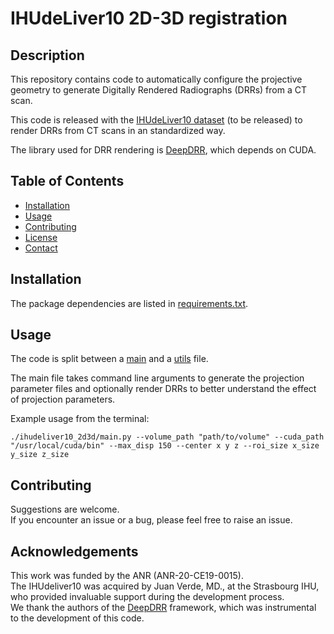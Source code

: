 # IHUdeLiver10 2D-3D registration

## Description

This repository contains code to automatically configure the projective geometry to generate
Digitally Rendered Radiographs (DRRs) from a CT scan.

This code is released with the [IHUdeLiver10 dataset](https://doi.org/10.57745/EUBXGH) (to be released) to render DRRs from CT scans in an standardized way.

The library used for DRR rendering is [DeepDRR](https://github.com/arcadelab/deepdrr), which depends on CUDA.

## Table of Contents

- [Installation](#installation)
- [Usage](#usage)
- [Contributing](#contributing)
- [License](#license)
- [Contact](#contact)

## Installation

The package dependencies are listed in [requirements.txt](https://github.com/coolteemf/IHUdeLiver10-2D_3D-deformable-registration/blob/main/requirements.txt).

## Usage

The code is split between a [main](https://github.com/coolteemf/IHUdeLiver10-2D_3D-deformable-registration/blob/main/ihudeliver10_2d3d/main.py) and a [utils](https://github.com/coolteemf/IHUdeLiver10-2D_3D-deformable-registration/blob/main/ihudeliver10_2d3d/utils.py) file.

The main file takes command line arguments to generate the projection parameter files and optionally render DRRs to better understand the effect of projection parameters.

Example usage from the terminal:
```
./ihudeliver10_2d3d/main.py --volume_path "path/to/volume" --cuda_path "/usr/local/cuda/bin" --max_disp 150 --center x y z --roi_size x_size y_size z_size
```

## Contributing

Suggestions are welcome.\
If you encounter an issue or a bug, please feel free to raise an issue.

## Acknowledgements
This work was funded by the ANR (ANR-20-CE19-0015).\
The IHUdeliver10 was acquired by Juan Verde, MD., at the Strasbourg IHU, who provided
invaluable support during the development process.\
We thank the authors of the [DeepDRR](https://github.com/arcadelab/deepdrr) framework, which was instrumental to the development of this code.